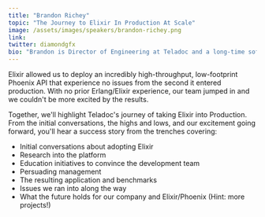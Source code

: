 ```yaml
---
title: "Brandon Richey"
topic: "The Journey to Elixir In Production At Scale"
image: /assets/images/speakers/brandon-richey.png
link:
twitter: diamondgfx
bio: "Brandon is Director of Engineering at Teladoc and a long-time software engineer/architect in New York. He is a frequent writer on topics in web development such as Elixir/Phoenix, Elm, and various Javascript frameworks on his blog!"
---
```

Elixir allowed us to deploy an incredibly high-throughput, low-footprint Phoenix API that experience no issues from the second it entered production. With no prior Erlang/Elixir experience, our team jumped in and we couldn't be more excited by the results.

Together, we'll highlight Teladoc's journey of taking Elixir into Production. From the initial conversations, the highs and lows, and our excitement going forward, you'll hear a success story from the trenches covering:

- Initial conversations about adopting Elixir
- Research into the platform
- Education initiatives to convince the development team
- Persuading management
- The resulting application and benchmarks
- Issues we ran into along the way
- What the future holds for our company and Elixir/Phoenix (Hint: more projects!)

